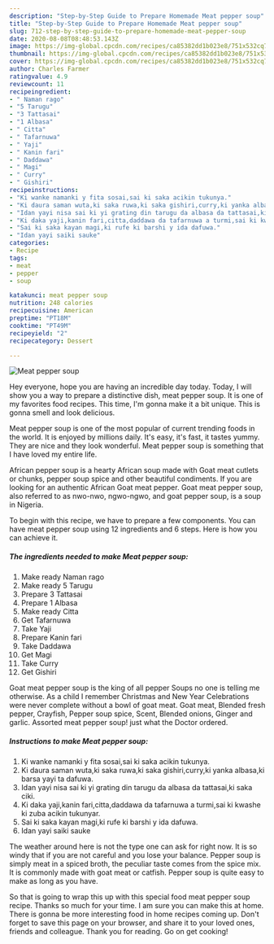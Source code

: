 ```yaml
---
description: "Step-by-Step Guide to Prepare Homemade Meat pepper soup"
title: "Step-by-Step Guide to Prepare Homemade Meat pepper soup"
slug: 712-step-by-step-guide-to-prepare-homemade-meat-pepper-soup
date: 2020-08-08T08:48:53.143Z
image: https://img-global.cpcdn.com/recipes/ca85382dd1b023e8/751x532cq70/meat-pepper-soup-recipe-main-photo.jpg
thumbnail: https://img-global.cpcdn.com/recipes/ca85382dd1b023e8/751x532cq70/meat-pepper-soup-recipe-main-photo.jpg
cover: https://img-global.cpcdn.com/recipes/ca85382dd1b023e8/751x532cq70/meat-pepper-soup-recipe-main-photo.jpg
author: Charles Farmer
ratingvalue: 4.9
reviewcount: 11
recipeingredient:
- " Naman rago"
- "5 Tarugu"
- "3 Tattasai"
- "1 Albasa"
- " Citta"
- " Tafarnuwa"
- " Yaji"
- " Kanin fari"
- " Daddawa"
- " Magi"
- " Curry"
- " Gishiri"
recipeinstructions:
- "Ki wanke namanki y fita sosai,sai ki saka acikin tukunya."
- "Ki daura saman wuta,ki saka ruwa,ki saka gishiri,curry,ki yanka albasa,ki barsa yayi ta dafuwa."
- "Idan yayi nisa sai ki yi grating din tarugu da albasa da tattasai,ki saka ciki."
- "Ki daka yaji,kanin fari,citta,daddawa da tafarnuwa a turmi,sai ki kwashe ki zuba acikin tukunyar."
- "Sai ki saka kayan magi,ki rufe ki barshi y ida dafuwa."
- "Idan yayi saiki sauke"
categories:
- Recipe
tags:
- meat
- pepper
- soup

katakunci: meat pepper soup 
nutrition: 248 calories
recipecuisine: American
preptime: "PT18M"
cooktime: "PT49M"
recipeyield: "2"
recipecategory: Dessert

---
```



![Meat pepper soup](https://img-global.cpcdn.com/recipes/ca85382dd1b023e8/751x532cq70/meat-pepper-soup-recipe-main-photo.jpg)

Hey everyone, hope you are having an incredible day today. Today, I will show you a way to prepare a distinctive dish, meat pepper soup. It is one of my favorites food recipes. This time, I'm gonna make it a bit unique. This is gonna smell and look delicious.

Meat pepper soup is one of the most popular of current trending foods in the world. It is enjoyed by millions daily. It's easy, it's fast, it tastes yummy. They are nice and they look wonderful. Meat pepper soup is something that I have loved my entire life.

African pepper soup is a hearty African soup made with Goat meat cutlets or chunks, pepper soup spice and other beautiful condiments. If you are looking for an authentic African Goat meat pepper. Goat meat pepper soup, also referred to as nwo-nwo, ngwo-ngwo, and goat pepper soup, is a soup in Nigeria.


To begin with this recipe, we have to prepare a few components. You can have meat pepper soup using 12 ingredients and 6 steps. Here is how you can achieve it.

<!--inarticleads1-->

##### The ingredients needed to make Meat pepper soup:

1. Make ready  Naman rago
1. Make ready 5 Tarugu
1. Prepare 3 Tattasai
1. Prepare 1 Albasa
1. Make ready  Citta
1. Get  Tafarnuwa
1. Take  Yaji
1. Prepare  Kanin fari
1. Take  Daddawa
1. Get  Magi
1. Take  Curry
1. Get  Gishiri


Goat meat pepper soup is the king of all pepper Soups no one is telling me otherwise. As a child I remember Christmas and New Year Celebrations were never complete without a bowl of goat meat. Goat meat, Blended fresh pepper, Crayfish, Pepper soup spice, Scent, Blended onions, Ginger and garlic. Assorted meat pepper soup! just what the Doctor ordered. 

<!--inarticleads2-->

##### Instructions to make Meat pepper soup:

1. Ki wanke namanki y fita sosai,sai ki saka acikin tukunya.
1. Ki daura saman wuta,ki saka ruwa,ki saka gishiri,curry,ki yanka albasa,ki barsa yayi ta dafuwa.
1. Idan yayi nisa sai ki yi grating din tarugu da albasa da tattasai,ki saka ciki.
1. Ki daka yaji,kanin fari,citta,daddawa da tafarnuwa a turmi,sai ki kwashe ki zuba acikin tukunyar.
1. Sai ki saka kayan magi,ki rufe ki barshi y ida dafuwa.
1. Idan yayi saiki sauke


The weather around here is not the type one can ask for right now. It is so windy that if you are not careful and you lose your balance. Pepper soup is simply meat in a spiced broth, the peculiar taste comes from the spice mix. It is commonly made with goat meat or catfish. Pepper soup is quite easy to make as long as you have. 

So that is going to wrap this up with this special food meat pepper soup recipe. Thanks so much for your time. I am sure you can make this at home. There is gonna be more interesting food in home recipes coming up. Don't forget to save this page on your browser, and share it to your loved ones, friends and colleague. Thank you for reading. Go on get cooking!
